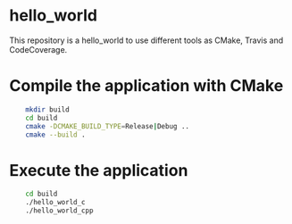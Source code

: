 # hello_world
This repository is a hello_world to use different tools as CMake, Travis and CodeCoverage.

# Compile the application with CMake

```bash
    mkdir build
    cd build
    cmake -DCMAKE_BUILD_TYPE=Release|Debug ..
    cmake --build .
```

# Execute the application
```bash
    cd build
    ./hello_world_c
    ./hello_world_cpp
```